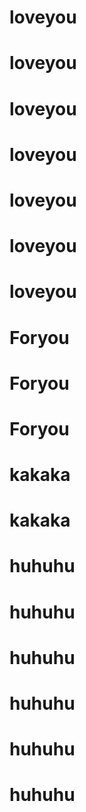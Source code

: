 # loveyou
# loveyou
# loveyou
# loveyou
# loveyou
# loveyou
# loveyou
# Foryou
# Foryou
# Foryou
# kakaka
# kakaka
# huhuhu
# huhuhu
# huhuhu
# huhuhu
# huhuhu
# huhuhu

